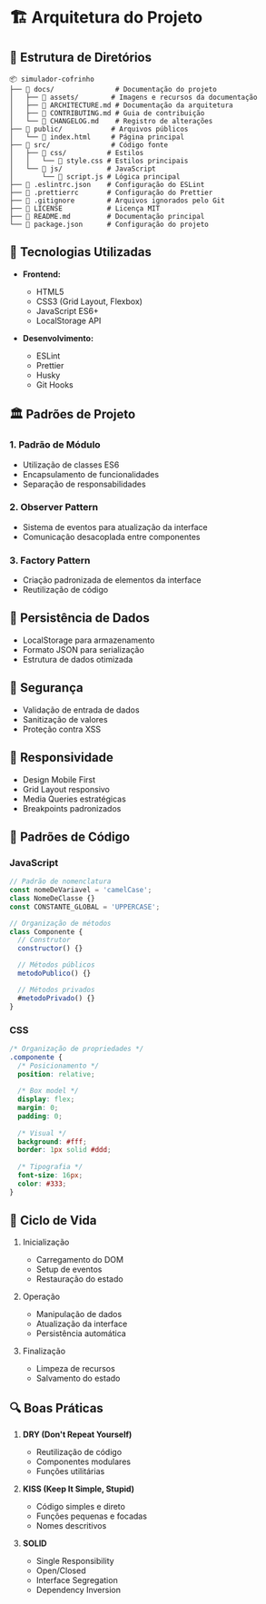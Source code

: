 # 🏗️ Arquitetura do Projeto

## 📁 Estrutura de Diretórios

```
📦 simulador-cofrinho
├── 📂 docs/               # Documentação do projeto
│   ├── 📂 assets/        # Imagens e recursos da documentação
│   ├── 📜 ARCHITECTURE.md # Documentação da arquitetura
│   ├── 📜 CONTRIBUTING.md # Guia de contribuição
│   └── 📜 CHANGELOG.md    # Registro de alterações
├── 📂 public/            # Arquivos públicos
│   └── 📜 index.html     # Página principal
├── 📂 src/               # Código fonte
│   ├── 📂 css/          # Estilos
│   │   └── 📜 style.css # Estilos principais
│   └── 📂 js/           # JavaScript
│       └── 📜 script.js # Lógica principal
├── 📜 .eslintrc.json    # Configuração do ESLint
├── 📜 .prettierrc       # Configuração do Prettier
├── 📜 .gitignore        # Arquivos ignorados pelo Git
├── 📜 LICENSE           # Licença MIT
├── 📜 README.md         # Documentação principal
└── 📜 package.json      # Configuração do projeto
```

## 🔧 Tecnologias Utilizadas

- **Frontend:**
  - HTML5
  - CSS3 (Grid Layout, Flexbox)
  - JavaScript ES6+
  - LocalStorage API

- **Desenvolvimento:**
  - ESLint
  - Prettier
  - Husky
  - Git Hooks

## 🏛️ Padrões de Projeto

### 1. Padrão de Módulo
- Utilização de classes ES6
- Encapsulamento de funcionalidades
- Separação de responsabilidades

### 2. Observer Pattern
- Sistema de eventos para atualização da interface
- Comunicação desacoplada entre componentes

### 3. Factory Pattern
- Criação padronizada de elementos da interface
- Reutilização de código

## 💾 Persistência de Dados

- LocalStorage para armazenamento
- Formato JSON para serialização
- Estrutura de dados otimizada

## 🔐 Segurança

- Validação de entrada de dados
- Sanitização de valores
- Proteção contra XSS

## 📱 Responsividade

- Design Mobile First
- Grid Layout responsivo
- Media Queries estratégicas
- Breakpoints padronizados

## 🎨 Padrões de Código

### JavaScript
```javascript
// Padrão de nomenclatura
const nomeDeVariavel = 'camelCase';
class NomeDeClasse {}
const CONSTANTE_GLOBAL = 'UPPERCASE';

// Organização de métodos
class Componente {
  // Construtor
  constructor() {}

  // Métodos públicos
  metodoPublico() {}

  // Métodos privados
  #metodoPrivado() {}
}
```

### CSS
```css
/* Organização de propriedades */
.componente {
  /* Posicionamento */
  position: relative;
  
  /* Box model */
  display: flex;
  margin: 0;
  padding: 0;
  
  /* Visual */
  background: #fff;
  border: 1px solid #ddd;
  
  /* Tipografia */
  font-size: 16px;
  color: #333;
}
```

## 🔄 Ciclo de Vida

1. Inicialização
   - Carregamento do DOM
   - Setup de eventos
   - Restauração do estado

2. Operação
   - Manipulação de dados
   - Atualização da interface
   - Persistência automática

3. Finalização
   - Limpeza de recursos
   - Salvamento do estado

## 🔍 Boas Práticas

1. **DRY (Don't Repeat Yourself)**
   - Reutilização de código
   - Componentes modulares
   - Funções utilitárias

2. **KISS (Keep It Simple, Stupid)**
   - Código simples e direto
   - Funções pequenas e focadas
   - Nomes descritivos

3. **SOLID**
   - Single Responsibility
   - Open/Closed
   - Interface Segregation
   - Dependency Inversion 